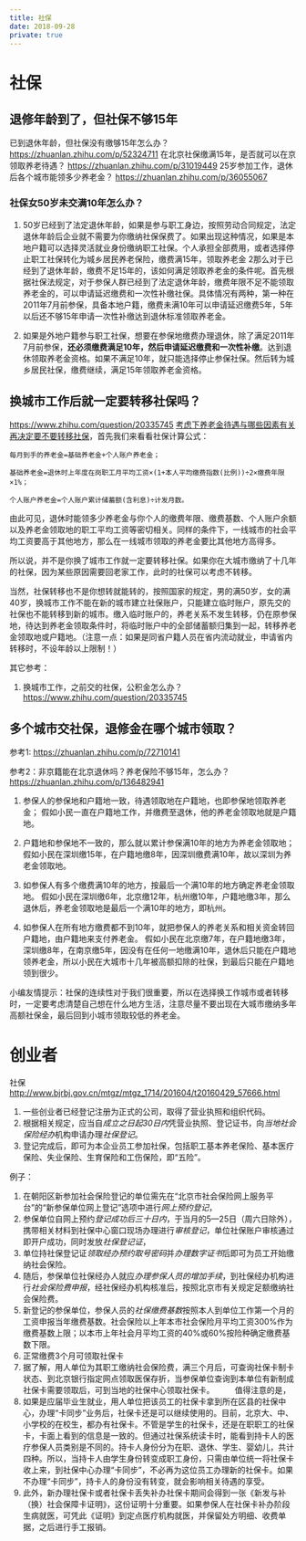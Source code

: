 ```yaml
---
title: 社保
date: 2018-09-28
private: true
---
```

# 社保
## 退修年龄到了，但社保不够15年
已到退休年龄，但社保没有缴够15年怎么办？
https://zhuanlan.zhihu.com/p/52324711
在北京社保缴满15年，是否就可以在京领取养老待遇？
https://zhuanlan.zhihu.com/p/31019449
25岁参加工作，退休后各个城市能领多少养老金？
https://zhuanlan.zhihu.com/p/36055067

### 社保女50岁未交满10年怎么办？
1. 50岁已经到了法定退休年龄，如果是参与职工身边，按照劳动合同规定，法定退休年龄后企业就不需要为你缴纳社保保费了。如果出现这种情况，如果是本地户籍可以选择灵活就业身份缴纳职工社保。个人承担全部费用，或者选择停止职工社保转化为城乡居民养老保险，缴费满15年，领取养老金
2那么对于已经到了退休年龄，缴费不足15年的，该如何满足领取养老金的条件呢。首先根据社保法规定，对于参保人群已经到了法定退休年龄，缴费年限不足不能领取养老金的，可以申请延迟缴费和一次性补缴社保。具体情况有两种，第一种在2011年7月前参保，具备本地户籍，缴费未满10年可以申请延迟缴费5年，5年以后还不够15年申请一次性补缴达到退休标准领取养老金。

2. 如果是外地户籍参与职工社保，想要在参保地缴费办理退休，除了满足2011年7月前参保，**还必须缴费满足10年，然后申请延迟缴费和一次性补缴**。达到退休领取养老金资格。如果不满足10年，就只能选择停止参保社保。然后转为城乡居民社保，缴费继续，满足15年领取养老金资格。

## 换城市工作后就一定要转移社保吗？
https://www.zhihu.com/question/20335745
[考虑下养老金待遇与哪些因素有关再决定要不要转移社保](https://post.smzdm.com/p/adwl5erp/)，首先我们来看看社保计算公式：

    每月到手的养老金=基础养老金+个人账户养老金；

    基础养老金=退休时上年度在岗职工月平均工资×(1+本人平均缴费指数(比例))÷2×缴费年限×1%；

    个人账户养老金=个人账户累计储蓄额(含利息)÷计发月数。

由此可见，退休时能领多少养老金与你个人的缴费年限、缴费基数、个人账户余额以及养老金领取地的职工平均工资等密切相关。同样的条件下，一线城市的社会平均工资要高于其他地方，那么在一线城市领取的养老金要比其他地方高得多。

所以说，并不是你换了城市工作就一定要转移社保。如果你在大城市缴纳了十几年的社保，因为某些原因需要回老家工作，此时的社保可以考虑不转移。

当然，社保转移也不是你想转就能转的，按照国家的规定，男的满50岁，女的满40岁，换城市工作不能在新的城市建立社保账户，只能建立临时账户，原先交的社保也不能转移到新的城市。缴入临时账户的，养老关系不发生转移，仍在原参保地，待达到养老金领取条件时，将临时账户中的全部储蓄额归集到一起，转移养老金领取地或户籍地。（注意一点：如果是同省户籍人员在省内流动就业，申请省内转移时，不设年龄以上限制！）

其它参考：
1. 换城市工作，之前交的社保，公积金怎么办？ https://www.zhihu.com/question/20335745

## 多个城市交社保，退修金在哪个城市领取？
参考1: https://zhuanlan.zhihu.com/p/72710141

参考2：非京籍能在北京退休吗？养老保险不够15年，怎么办？ https://zhuanlan.zhihu.com/p/136482941

1. 参保人的参保地和户籍地一致，待遇领取地在户籍地，也即参保地领取养老金；
假如小民一直在户籍地工作，并缴费至退休，他的养老金领取地就是户籍地。

2. 户籍地和参保地不一致的，那么就以累计参保满10年的地方为养老金领取地；
假如小民在深圳缴15年，在户籍地缴8年，因深圳缴费满10年，故以深圳为养老金领取地。

3. 如参保人有多个缴费满10年的地方，按最后一个满10年的地方确定养老金领取地。
假如小民在深圳缴6年，北京缴12年，杭州缴10年，户籍地缴3年，那么退休后，养老金领取地是最后一个满10年的地方，即杭州。

4. 如参保人在所有地方缴费都不到10年，就把参保人的养老关系和相关资金转回户籍地，由户籍地来支付养老金。
假如小民在北京缴7年，在户籍地缴3年，深圳缴8年，在南京缴5年，因没有在任何一地缴满10年，退休后只能在户籍地领养老金，所以小民在大城市十几年被高额扣除的社保，到最后只能在户籍地领到很少。

小编友情提示：社保的连续性对于我们很重要，所以在选择换工作城市或者转移时，一定要考虑清楚自己想在什么地方生活，注意尽量不要出现在大城市缴纳多年高额社保金，最后回到小城市领取较低的养老金。

# 创业者
社保 
http://www.bjrbj.gov.cn/mtgz/mtgz_1714/201604/t20160429_57666.html
1. 一些创业者已经登记注册为正式的公司，取得了营业执照和组织代码。
2. 根据相关规定，应当自*成立之日起30日内*凭营业执照、登记证书，向*当地社会保险经办*机构申请办理*社保登记*。
3. 登记完成后，即可为本企业员工参加社保，包括职工基本养老保险、基本医疗保险、失业保险、生育保险和工伤保险，即“五险”。

例子：
1. 在朝阳区新参加社会保险登记的单位需先在“北京市社会保险网上服务平台”的“新参保单位网上登记”选项中进行*网上预约登记*，
2. 参保单位自网上预约*登记成功后三十日内*，于当月的5—25日（周六日除外），携带相关材料到社保中心窗口现场办理进行*审核登记*，单位社保账户审核通过即开户成功，同时发放*社保登记证*，
3. 单位持社保登记证*领取经办预约取号密码*并*办理数字证书*后即可为员工开始缴纳社会保险。
4. 随后，参保单位社保经办人就应*办理参保人员的增加手续*，到社保经办机构进行*社会保险费申报*，经社保经办机构核准后，按照北京市有关规定足额缴纳社会保险费。
5. 新登记的参保单位，参保人员的*社保缴费基数*按照本人到单位工作第一个月的工资申报当年缴费基数。社会保险以上年本市社会保险月平均工资300%作为缴费基数上限；以本市上年社会月平均工资的40%或60%按险种确定缴费基数下限。
6. 正常缴费3个月可领取社保卡
7. 据了解，用人单位为其职工缴纳社会保险费，满三个月后，可查询社保卡制卡状态、到北京银行指定网点领取医保存折，当参保单位查询到本单位有新制成社保卡需要领取后，可到当地的社保中心领取社保卡。
　　
值得注意的是，
1. 如果是应届毕业生就业，用人单位把该员工的社保卡拿到所在区县的社保中心，办理“卡同步”业务后，社保卡还是可以继续使用的。目前，北京大、中、小学校的在校生，都办有社保卡。不管是学生的社保卡，还是在职职工的社保卡，卡面上看到的信息是一致的。但通过社保系统读卡时，能看到持卡人的医疗参保人员类别是不同的。持卡人身份分为在职、退休、学生、婴幼儿，共计四种。所以，当持卡人由学生身份转变成职工身份，只需由单位统一将社保卡收上来，到社保中心办理“卡同步”，不必再为这位员工办理新的社保卡。如果不办理“卡同步”，持卡人的身份没有转变，就会影响相关待遇的享受。
2. 此外，新办理社保卡或者社保卡丢失补办社保卡期间会得到一张《新发与补（换）社会保障卡证明》，这份证明十分重要。如果参保人在社保卡补办阶段生病就医，可凭此《证明》到定点医疗机构就医，并保留处方明细、收费单据，之后进行手工报销。
